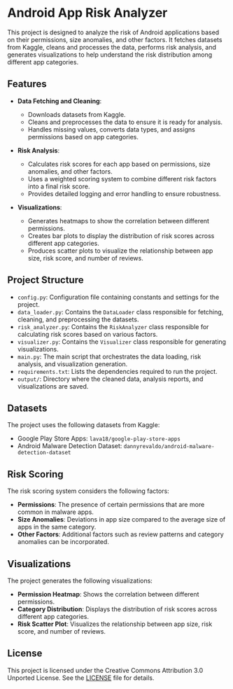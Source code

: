 # Android App Risk Analyzer

This project is designed to analyze the risk of Android applications based on their permissions, size anomalies, and other factors. It fetches datasets from Kaggle, cleans and processes the data, performs risk analysis, and generates visualizations to help understand the risk distribution among different app categories.

## Features

- **Data Fetching and Cleaning**: 
  - Downloads datasets from Kaggle.
  - Cleans and preprocesses the data to ensure it is ready for analysis.
  - Handles missing values, converts data types, and assigns permissions based on app categories.

- **Risk Analysis**:
  - Calculates risk scores for each app based on permissions, size anomalies, and other factors.
  - Uses a weighted scoring system to combine different risk factors into a final risk score.
  - Provides detailed logging and error handling to ensure robustness.

- **Visualizations**:
  - Generates heatmaps to show the correlation between different permissions.
  - Creates bar plots to display the distribution of risk scores across different app categories.
  - Produces scatter plots to visualize the relationship between app size, risk score, and number of reviews.

## Project Structure

- `config.py`: Configuration file containing constants and settings for the project.
- `data_loader.py`: Contains the `DataLoader` class responsible for fetching, cleaning, and preprocessing the datasets.
- `risk_analyzer.py`: Contains the `RiskAnalyzer` class responsible for calculating risk scores based on various factors.
- `visualizer.py`: Contains the `Visualizer` class responsible for generating visualizations.
- `main.py`: The main script that orchestrates the data loading, risk analysis, and visualization generation.
- `requirements.txt`: Lists the dependencies required to run the project.
- `output/`: Directory where the cleaned data, analysis reports, and visualizations are saved.

## Datasets

The project uses the following datasets from Kaggle:
- Google Play Store Apps: `lava18/google-play-store-apps`
- Android Malware Detection Dataset: `dannyrevaldo/android-malware-detection-dataset`

## Risk Scoring

The risk scoring system considers the following factors:
- **Permissions**: The presence of certain permissions that are more common in malware apps.
- **Size Anomalies**: Deviations in app size compared to the average size of apps in the same category.
- **Other Factors**: Additional factors such as review patterns and category anomalies can be incorporated.

## Visualizations

The project generates the following visualizations:
- **Permission Heatmap**: Shows the correlation between different permissions.
- **Category Distribution**: Displays the distribution of risk scores across different app categories.
- **Risk Scatter Plot**: Visualizes the relationship between app size, risk score, and number of reviews.

## License

This project is licensed under the Creative Commons Attribution 3.0 Unported License. See the [LICENSE](output/license.txt) file for details.
